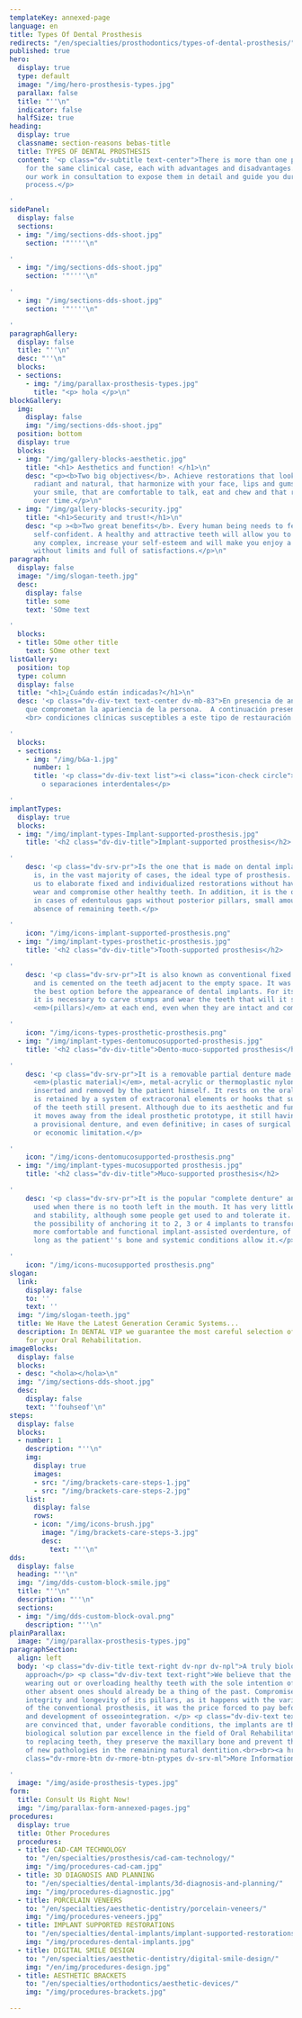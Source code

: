 ```yaml
---
templateKey: annexed-page
language: en
title: Types Of Dental Prosthesis
redirects: "/en/specialties/prosthodontics/types-of-dental-prosthesis/"
published: true
hero:
  display: true
  type: default
  image: "/img/hero-prosthesis-types.jpg"
  parallax: false
  title: "''\n"
  indicator: false
  halfSize: true
heading:
  display: true
  classname: section-reasons bebas-title
  title: TYPES OF DENTAL PROSTHESIS
  content: '<p class="dv-subtitle text-center">There is more than one prosthetic solution
    for the same clinical case, each with advantages and disadvantages. It will be
    our work in consultation to expose them in detail and guide you during the selection
    process.</p>

'
sidePanel:
  display: false
  sections:
  - img: "/img/sections-dds-shoot.jpg"
    section: '"''''\n"

'
  - img: "/img/sections-dds-shoot.jpg"
    section: '"''''\n"

'
  - img: "/img/sections-dds-shoot.jpg"
    section: '"''''\n"

'
paragraphGallery:
  display: false
  title: "''\n"
  desc: "''\n"
  blocks:
  - sections:
    - img: "/img/parallax-prosthesis-types.jpg"
      title: "<p> hola </p>\n"
blockGallery:
  img:
    display: false
    img: "/img/sections-dds-shoot.jpg"
  position: bottom
  display: true
  blocks:
  - img: "/img/gallery-blocks-aesthetic.jpg"
    title: "<h1> Aesthetics and function! </h1>\n"
    desc: "<p><b>Two big objectives</b>. Achieve restorations that look beautiful,
      radiant and natural, that harmonize with your face, lips and gums, that highlight
      your smile, that are comfortable to talk, eat and chew and that remain untouched
      over time.</p>\n"
  - img: "/img/gallery-blocks-security.jpg"
    title: "<h1>Security and trust!</h1>\n"
    desc: "<p ><b>Two great benefits</b>. Every human being needs to feel good and
      self-confident. A healthy and attractive teeth will allow you to smile without
      any complex, increase your self-esteem and will make you enjoy a full life,
      without limits and full of satisfactions.</p>\n"
paragraph:
  display: false
  image: "/img/slogan-teeth.jpg"
  desc:
    display: false
    title: some
    text: 'SOme text

'
  blocks:
  - title: SOme other title
    text: SOme other text
listGallery:
  position: top
  type: column
  display: false
  title: "<h1>¿Cuándo están indicadas?</h1>\n"
  desc: '<p class="dv-div-text text-center dv-mb-83">En presencia de anomalías estéticas
    que comprometan la apariencia de la persona.  A continuación presentamos diversas
    <br> condiciones clínicas susceptibles a este tipo de restauración dental:</p>

'
  blocks:
  - sections:
    - img: "/img/b&a-1.jpg"
      number: 1
      title: '<p class="dv-div-text list"><i class="icon-check circle"></i>Diastemas
        o separaciones interdentales</p>

'
implantTypes:
  display: true
  blocks:
  - img: "/img/implant-types-Implant-supported-prosthesis.jpg"
    title: '<h2 class="dv-div-title">Implant-supported prosthesis</h2>

'
    desc: '<p class="dv-srv-pr">Is the one that is made on dental implants and it
      is, in the vast majority of cases, the ideal type of prosthesis. Implants allow
      us to elaborate fixed and individualized restorations without having to carve,
      wear and compromise other healthy teeth. In addition, it is the only fixed alternative
      in cases of edentulous gaps without posterior pillars, small amount or total
      absence of remaining teeth.</p>

'
    icon: "/img/icons-implant-supported-prosthesis.png"
  - img: "/img/implant-types-prosthetic-prosthesis.jpg"
    title: '<h2 class="dv-div-title">Tooth-supported prosthesis</h2>

'
    desc: '<p class="dv-srv-pr">It is also known as conventional fixed prosthesis
      and is cemented on the teeth adjacent to the empty space. It was undoubtedly
      the best option before the appearance of dental implants. For its elaborate
      it is necessary to carve stumps and wear the teeth that will it serve as a base
      <em>(pillars)</em> at each end, even when they are intact and completely healthy.</p>

'
    icon: "/img/icons-types-prosthetic-prosthesis.png"
  - img: "/img/implant-types-dentomucosupported-prosthesis.jpg"
    title: '<h2 class="dv-div-title">Dento-muco-supported prosthesis</h2>

'
    desc: '<p class="dv-srv-pr">It is a removable partial denture made of acrylic
      <em>(plastic material)</em>, metal-acrylic or thermoplastic nylon. It can be
      inserted and removed by the patient himself. It rests on the oral mucosa and
      is retained by a system of extracoronal elements or hooks that surround some
      of the teeth still present. Although due to its aesthetic and functional limitations
      it moves away from the ideal prosthetic prototype, it still having valid as
      a provisional denture, and even definitive; in cases of surgical contraindication
      or economic limitation.</p>

'
    icon: "/img/icons-dentomucosupported-prosthesis.png"
  - img: "/img/implant-types-mucosupported prosthesis.jpg"
    title: '<h2 class="dv-div-title">Muco-supported prosthesis</h2>

'
    desc: '<p class="dv-srv-pr">It is the popular "complete denture" and is still
      used when there is no tooth left in the mouth. It has very little retention
      and stability, although some people get used to and tolerate it. There is currently
      the possibility of anchoring it to 2, 3 or 4 implants to transform it into a
      more comfortable and functional implant-assisted overdenture, of course, as
      long as the patient''s bone and systemic conditions allow it.</p>

'
    icon: "/img/icons-mucosupported prosthesis.png"
slogan:
  link:
    display: false
    to: ''
    text: ''
  img: "/img/slogan-teeth.jpg"
  title: We Have the Latest Generation Ceramic Systems...
  description: In DENTAL VIP we guarantee the most careful selection of dental materials
    for your Oral Rehabilitation.
imageBlocks:
  display: false
  blocks:
  - desc: "<hola></hola>\n"
  img: "/img/sections-dds-shoot.jpg"
  desc:
    display: false
    text: "'fouhseof'\n"
steps:
  display: false
  blocks:
  - number: 1
    description: "''\n"
    img:
      display: true
      images:
      - src: "/img/brackets-care-steps-1.jpg"
      - src: "/img/brackets-care-steps-2.jpg"
    list:
      display: false
      rows:
      - icon: "/img/icons-brush.jpg"
        image: "/img/brackets-care-steps-3.jpg"
        desc:
          text: "''\n"
dds:
  display: false
  heading: "''\n"
  img: "/img/dds-custom-block-smile.jpg"
  title: "''\n"
  description: "''\n"
  sections:
  - img: "/img/dds-custom-block-oval.png"
    description: "''\n"
plainParallax:
  image: "/img/parallax-prosthesis-types.jpg"
paragraphSection:
  align: left
  body: '<p class="dv-div-title text-right dv-npr dv-npl">A truly biological and conservative
    approach</p> <p class="dv-div-text text-right">We believe that the routine of
    wearing out or overloading healthy teeth with the sole intention of replacing
    other absent ones should already be a thing of the past. Compromise the health,
    integrity and longevity of its pillars, as it happens with the various variants
    of the conventional prosthesis, it was the price forced to pay before the discovery
    and development of osseointegration. </p> <p class="dv-div-text text-right">We
    are convinced that, under favorable conditions, the implants are the ideal and
    biological solution par excellence in the field of Oral Rehabilitation. In addition
    to replacing teeth, they preserve the maxillary bone and prevent the appearance
    of new pathologies in the remaining natural dentition.<br><br><a href="https://dentalvip.com.ve/especialidades/implantes/"
    class="dv-rmore-btn dv-rmore-btn-ptypes dv-srv-ml">More Information</a></p>

'
  image: "/img/aside-prosthesis-types.jpg"
form:
  title: Consult Us Right Now!
  img: "/img/parallax-form-annexed-pages.jpg"
procedures:
  display: true
  title: Other Procedures
  procedures:
  - title: CAD-CAM TECHNOLOGY
    to: "/en/specialties/prosthesis/cad-cam-technology/"
    img: "/img/procedures-cad-cam.jpg"
  - title: 3D DIAGNOSIS AND PLANNING
    to: "/en/specialties/dental-implants/3d-diagnosis-and-planning/"
    img: "/img/procedures-diagnostic.jpg"
  - title: PORCELAIN VENEERS
    to: "/en/specialties/aesthetic-dentistry/porcelain-veneers/"
    img: "/img/procedures-veneers.jpg"
  - title: IMPLANT SUPPORTED RESTORATIONS
    to: "/en/specialties/dental-implants/implant-supported-restorations/"
    img: "/img/procedures-dental-implants.jpg"
  - title: DIGITAL SMILE DESIGN
    to: "/en/specialties/aesthetic-dentistry/digital-smile-design/"
    img: "/en/img/procedures-design.jpg"
  - title: AESTHETIC BRACKETS
    to: "/en/specialties/orthodontics/aesthetic-devices/"
    img: "/img/procedures-brackets.jpg"

---
```

